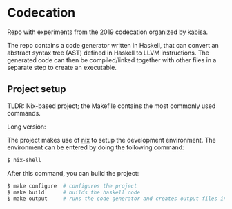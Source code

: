 
# Codecation

Repo with experiments from the 2019 codecation organized by [kabisa](https://kabisa.nl).

The repo contains a code generator written in Haskell, that can convert
an abstract syntax tree (AST) defined in Haskell to LLVM instructions.
The generated code can then be compiled/linked together with other files
in a separate step to create an executable.


## Project setup

TLDR: Nix-based project; the Makefile contains the most commonly used commands.


Long version:

The project makes use of [nix](https://nixos.org/nix/download.html) to setup the development environment.
The environment can be entered by doing the following command:

```bash
$ nix-shell
```

After this command, you can build the project:

```bash
$ make configure  # configures the project
$ make build      # builds the haskell code
$ make output     # runs the code generator and creates output files in output/folder
```

